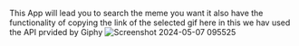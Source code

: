 This App will lead you to search the meme you want
it also have the functionality of copying the link of the selected gif
here in this we hav used the API prvided by Giphy
![Screenshot 2024-05-07 095525](https://github.com/saraswatAnkit/Meme-Generator/assets/152775694/46b8f333-fdd2-4d96-9a48-ece7120ebae9)
